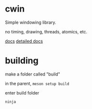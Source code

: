 # cwin

Simple windowing library.

no timing, drawing, threads, atomics, etc.

[docs](cwin.h)
[detailed docs](cwin.c)

# building

make a folder called "build"

in the parent, ``meson setup build``

enter build folder

``ninja``
